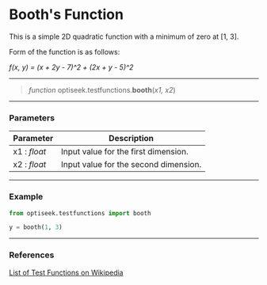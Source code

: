 # Booth's Function

This is a simple 2D quadratic function with a minimum of zero at [1, 3].

Form of the function is as follows: 

*f(x, y) = (x + 2y - 7)^2 + (2x + y - 5)^2*

---

> *function* optiseek.testfunctions.**booth**(*x1, x2*)

---

### Parameters

| Parameter | Description |
|---|---|
| x1 : *float* | Input value for the first dimension. |
| x2 : *float* | Input value for the second dimension. |

---

### Example

```python
from optiseek.testfunctions import booth

y = booth(1, 3)
```

---

### References

[List of Test Functions on Wikipedia](https://en.wikipedia.org/wiki/Test_functions_for_optimization)